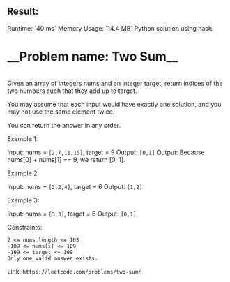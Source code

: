 <h2>Result:</h2>
Runtime: `40 ms`
Memory Usage: `14.4 MB`
Python solution using hash.

<h1>__Problem name: Two Sum__</h1>
<br>
Given an array of integers nums and an integer target, return indices of the two numbers such that they add up to target.

You may assume that each input would have exactly one solution, and you may not use the same element twice.

You can return the answer in any order.

Example 1:

Input: nums = `[2,7,11,15]`, target = 9
Output: `[0,1]`
Output: Because nums[0] + nums[1] == 9, we return [0, 1].

Example 2:

Input: nums = `[3,2,4]`, target = 6
Output: `[1,2]`

Example 3:

Input: nums = `[3,3]`, target = 6
Output: `[0,1]`

Constraints:

    2 <= nums.length <= 103
    -109 <= nums[i] <= 109
    -109 <= target <= 109
    Only one valid answer exists.

Link: `https://leetcode.com/problems/two-sum/`
